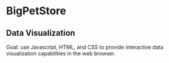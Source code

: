 BigPetStore
============

## Data Visualization ##

Goal: use Javascript, HTML, and CSS to provide interactive 
data visualization capabilities in the web browser.
